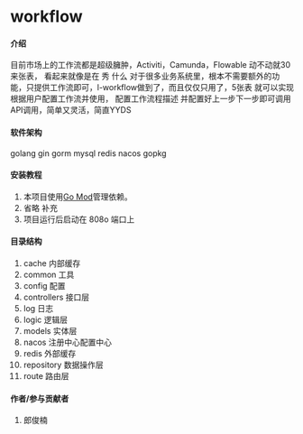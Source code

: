 # workflow

#### 介绍
目前市场上的工作流都是超级臃肿，Activiti，Camunda，Flowable 动不动就30来张表， 看起来就像是在 秀 什么
对于很多业务系统里，根本不需要额外的功能，只提供工作流即可，l-workflow做到了，而且仅仅只用了，5张表 就可以实现根据用户配置工作流并使用，
配置工作流程描述 并配置好上一步下一步即可调用API调用，简单又灵活，简直YYDS

#### 软件架构
golang
gin
gorm
mysql
redis
nacos
gopkg

#### 安装教程

1. 本项目使用[Go Mod](https://github.com/golang/go/wiki/Modules)管理依赖。
2.  省略 补充
3.  项目运行后启动在 808o 端口上

#### 目录结构

1. cache 内部缓存
2. common 工具
3. config 配置
4. controllers 接口层
5. log 日志
6. logic 逻辑层
7. models 实体层
8. nacos 注册中心配置中心
9. redis 外部缓存
10. repository 数据操作层
11. route 路由层

#### 作者/参与贡献者
1.  郎俊楠


 
